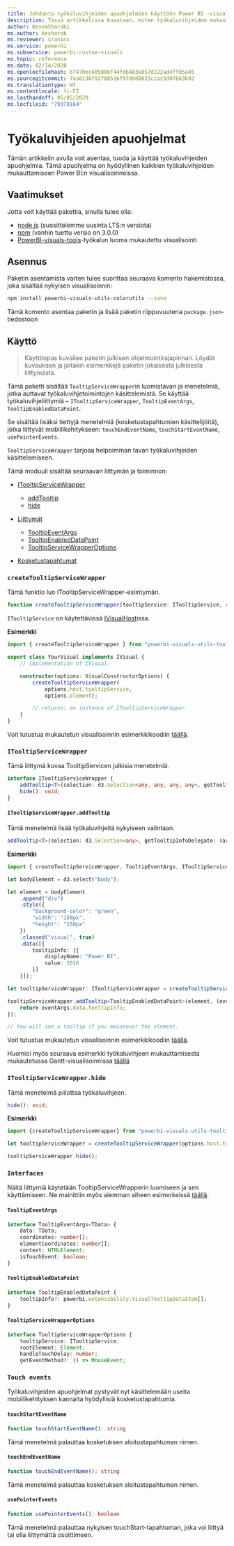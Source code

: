 ```yaml
---
title: Johdanto työkaluvihjeiden apuohjelmien käyttöön Power BI -visualisoinnissa
description: Tässä artikkelissa kuvataan, miten työkaluvihjeiden mukauttamista voidaan yksinkertaistaa työkaluvihjeiden apuohjelmien avulla Power BI:n visualisoinneissa
author: KesemSharabi
ms.author: kesharab
ms.reviewer: sranins
ms.service: powerbi
ms.subservice: powerbi-custom-visuals
ms.topic: reference
ms.date: 02/14/2020
ms.openlocfilehash: 67470ec405806f44fdb483e857d222ad4ff05a45
ms.sourcegitcommit: 7aa0136f93f88516f97ddd8031ccac5d07863b92
ms.translationtype: HT
ms.contentlocale: fi-FI
ms.lasthandoff: 05/05/2020
ms.locfileid: "79379164"
---
```

# <a name="tooltip-utils"></a>Työkaluvihjeiden apuohjelmat
Tämän artikkelin avulla voit asentaa, tuoda ja käyttää työkaluvihjeiden apuohjelmia. Tämä apuohjelma on hyödyllinen kaikkien työkaluvihjeiden mukauttamiseen Power BI:n visualisoinneissa.

## <a name="requirements"></a>Vaatimukset
Jotta voit käyttää pakettia, sinulla tulee olla:
* [node.js](https://nodejs.org) (suosittelemme uusinta LTS:n versiota)
* [npm](https://www.npmjs.com/) (vanhin tuettu versio on 3.0.0)
* [PowerBI-visuals-tools](https://www.npmjs.com/package/powerbi-visuals-tools)-työkalun luoma mukautettu visualisointi

## <a name="installation"></a>Asennus

Paketin asentamista varten tulee suorittaa seuraava komento hakemistossa, joka sisältää nykyisen visualisoinnin:

```bash
npm install powerbi-visuals-utils-colorutils --save
```
Tämä komento asentaa paketin ja lisää paketin riippuvuutena ```package.json```-tiedostoon

## <a name="usage"></a>Käyttö

> Käyttöopas kuvailee paketin julkisen ohjelmointirajapinnan. Löydät kuvauksen ja joitakin esimerkkejä paketin jokaisesta julkisesta liittymästä.

Tämä paketti sisältää `TooltipServiceWrapper`in luomistavan ja menetelmiä, jotka auttavat työkaluvihjetoimintojen käsittelemistä. Se käyttää työkaluvihjeliittymiä – `ITooltipServiceWrapper`, `TooltipEventArgs`, `TooltipEnabledDataPoint`. 

Se sisältää lisäksi tiettyjä menetelmiä (kosketustapahtumien käsittelijöitä), jotka liittyvät mobiilikehitykseen: `touchEndEventName`, `touchStartEventName`, `usePointerEvents`.

`TooltipServiceWrapper` tarjoaa helpoimman tavan työkaluvihjeiden käsittelemiseen.

Tämä moduuli sisältää seuraavan liittymän ja toiminnon:
* [ITooltipServiceWrapper](#itooltipservicewrapper)
  * [addTooltip](#itooltipservicewrapperaddtooltip)
  * [hide](#itooltipservicewrapperhide)

* [Liittymät](#interfaces)
  * [TooltipEventArgs](#tooltipeventargs)
  * [TooltipEnabledDataPoint](#tooltipenableddatapoint)
  * [TooltipServiceWrapperOptions](#tooltipservicewrapperoptions)
* [Kosketustapahtumat](#touch-events)

### `createTooltipServiceWrapper`
Tämä funktio luo ITooltipServiceWrapper-esiintymän.

```typescript
function createTooltipServiceWrapper(tooltipService: ITooltipService, rootElement: Element, handleTouchDelay?: number,  getEventMethod?: () => MouseEvent): ITooltipServiceWrapper;
```

```ITooltipService``` on käytettävissä [IVisualHost](https://github.com/microsoft/PowerBI-visuals-tools/blob/master/templates/visuals/.api/v2.6.0/PowerBI-visuals.d.ts#L1335)issa.

**Esimerkki**

```typescript
import { createTooltipServiceWrapper } from "powerbi-visuals-utils-tooltiputils";

export class YourVisual implements IVisual {
    // implementation of IVisual.

    constructor(options: VisualConstructorOptions) {
        createTooltipServiceWrapper(
            options.host.tooltipService,
            options.element);

        // returns: an instance of ITooltipServiceWrapper.
    }
}
```

Voit tutustua mukautetun visualisoinnin esimerkkikoodiin [täällä](https://github.com/microsoft/powerbi-visuals-gantt/blob/master/src/gantt.ts#L391).

### `ITooltipServiceWrapper`
Tämä liittymä kuvaa TooltipServicen julkisia menetelmiä.

```typescript
interface ITooltipServiceWrapper {
    addTooltip<T>(selection: d3.Selection<any, any, any, any>, getTooltipInfoDelegate: (args: TooltipEventArgs<T>) => powerbi.extensibility.VisualTooltipDataItem[], getDataPointIdentity?: (args: TooltipEventArgs<T>) => powerbi.visuals.ISelectionId, reloadTooltipDataOnMouseMove?: boolean): void;
    hide(): void;
}
```

#### `ITooltipServiceWrapper.addTooltip`

Tämä menetelmä lisää työkaluvihjeitä nykyiseen valintaan.

```typescript
addTooltip<T>(selection: d3.Selection<any>, getTooltipInfoDelegate: (args: TooltipEventArgs<T>) => VisualTooltipDataItem[], getDataPointIdentity?: (args: TooltipEventArgs<T>) => ISelectionId, reloadTooltipDataOnMouseMove?: boolean): void;
```

**Esimerkki**

```typescript
import { createTooltipServiceWrapper, TooltipEventArgs, ITooltipServiceWrapper, TooltipEnabledDataPoint } from "powerbi-visuals-utils-tooltiputils";

let bodyElement = d3.select("body");

let element = bodyElement
    .append("div")
    .style({
        "background-color": "green",
        "width": "150px",
        "height": "150px"
    })
    .classed("visual", true)
    .data([{
        tooltipInfo: [{
            displayName: "Power BI",
            value: 2016
        }]
    }]);

let tooltipServiceWrapper: ITooltipServiceWrapper = createTooltipServiceWrapper(tooltipService, bodyElement.get(0)); // tooltipService is from the IVisualHost.

tooltipServiceWrapper.addTooltip<TooltipEnabledDataPoint>(element, (eventArgs: TooltipEventArgs<TooltipEnabledDataPoint>) => {
    return eventArgs.data.tooltipInfo;
});

// You will see a tooltip if you mouseover the element.
```

Voit tutustua mukautetun visualisoinnin esimerkkikoodiin [täällä](https://github.com/microsoft/powerbi-visuals-gantt/blob/master/src/gantt.ts#L2931).

Huomioi myös seuraava esimerkki työkaluvihjeen mukauttamisesta mukautetussa Gantt-visualisoinnissa [täällä](https://github.com/microsoft/powerbi-visuals-gantt/blob/master/src/gantt.ts#L573-L648)

### `ITooltipServiceWrapper.hide`

Tämä menetelmä piilottaa työkaluvihjeen.

```typescript
hide(): void;
```

**Esimerkki**

```typescript
import {createTooltipServiceWrapper} from "powerbi-visuals-utils-tooltiputils";

let tooltipServiceWrapper = createTooltipServiceWrapper(options.host.tooltipService, options.element); // options are from the VisualConstructorOptions.

tooltipServiceWrapper.hide();
```
### `Interfaces`
Näitä liittymiä käytetään TooltipServiceWrapperin luomiseen ja sen käyttämiseen. Ne mainittiin myös aiemman aiheen esimerkeissä [täällä](#itooltipservicewrapperaddtooltip).

#### `TooltipEventArgs`
```typescript
interface TooltipEventArgs<TData> {
    data: TData;
    coordinates: number[];
    elementCoordinates: number[];
    context: HTMLElement;
    isTouchEvent: boolean;
}
```

#### `TooltipEnabledDataPoint`
```typescript
interface TooltipEnabledDataPoint {
    tooltipInfo?: powerbi.extensibility.VisualTooltipDataItem[];
}
```

#### `TooltipServiceWrapperOptions`
```typescript
interface TooltipServiceWrapperOptions {
    tooltipService: ITooltipService;
    rootElement: Element;
    handleTouchDelay: number;
    getEventMethod?: () => MouseEvent;
```

### `Touch events`

Työkaluvihjeiden apuohjelmat pystyvät nyt käsittelemään useita mobiilikehityksen kannalta hyödyllisiä kosketustapahtumia.

#### `touchStartEventName`
```typescript
function touchStartEventName(): string
```
Tämä menetelmä palauttaa kosketuksen aloitustapahtuman nimen.

#### `touchEndEventName`
```typescript
function touchEndEventName(): string
```
Tämä menetelmä palauttaa kosketuksen aloitustapahtuman nimen.

#### `usePointerEvents`
```typescript
function usePointerEvents(): boolean
```
Tämä menetelmä palauttaa nykyisen touchStart-tapahtuman, joka voi liittyä tai olla liittymättä osoittimeen.
